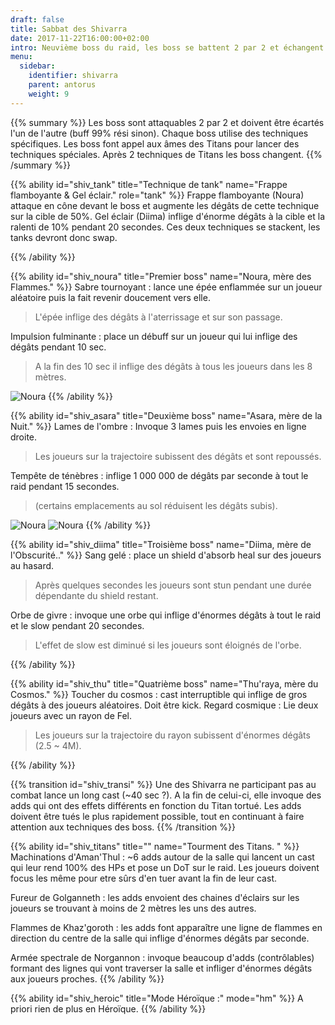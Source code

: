 ```yaml
---
draft: false
title: Sabbat des Shivarra
date: 2017-11-22T16:00:00+02:00
intro: Neuvième boss du raid, les boss se battent 2 par 2 et échangent après 2 techniques de Titans.
menu:
  sidebar:
    identifier: shivarra
    parent: antorus
    weight: 9
---
```


{{% summary %}}
Les boss sont attaquables 2 par 2 et doivent être écartés l'un de l'autre (buff 99% rési sinon).
Chaque boss utilise des techniques spécifiques.
Les boss font appel aux âmes des Titans pour lancer des techniques spéciales.
Après 2 techniques de Titans les boss changent.
{{% /summary %}}

{{% ability
  id="shiv_tank"
  title="Technique de tank"
  name="Frappe flamboyante & Gel éclair."
  role="tank"
%}}
Frappe flamboyante (Noura) attaque en cône devant le boss et augmente les dégâts de cette technique sur la cible de 50%.
Gel éclair (Diima) inflige d'énorme dégâts à la cible et la ralenti de 10% pendant 20 secondes.
Ces deux techniques se stackent, les tanks devront donc swap.

{{% /ability %}}

{{% ability
  id="shiv_noura"
  title="Premier boss"
  name="Noura, mère des Flammes."
%}}
Sabre tournoyant : lance une épée enflammée sur un joueur aléatoire puis la fait revenir doucement vers elle.
> L'épée inflige des dégâts à l'aterrissage et sur son passage.

Impulsion fulminante : place un débuff sur un joueur qui lui inflige des dégâts pendant 10 sec.
> A la fin des 10 sec il inflige des dégâts à tous les joueurs dans les 8 mètres.

![Noura](http://wow.zamimg.com/uploads/screenshots/normal/677867.jpg)
{{% /ability %}}

{{% ability
  id="shiv_asara"
  title="Deuxième boss"
  name="Asara, mère de la Nuit."
%}}
Lames de l'ombre : Invoque 3 lames puis les envoies en ligne droite.
> Les joueurs sur la trajectoire subissent des dégâts et sont repoussés.

Tempête de ténèbres : inflige 1 000 000 de dégâts par seconde à tout le raid pendant 15 secondes.
> (certains emplacements au sol réduisent les dégâts subis).

![Noura](http://wow.zamimg.com/uploads/screenshots/normal/677858.jpg) ![Noura](http://wow.zamimg.com/uploads/screenshots/normal/677859.jpg)
{{% /ability %}}

{{% ability
  id="shiv_diima"
  title="Troisième boss"
  name="Diima, mère de l'Obscurité.."
%}}
Sang gelé : place un shield d'absorb heal sur des joueurs au hasard.
> Après quelques secondes les joueurs sont stun pendant une durée dépendante du shield restant.

Orbe de givre : invoque une orbe qui inflige d'énormes dégâts à tout le raid et le slow pendant 20 secondes.
> L'effet de slow est diminué si les joueurs sont éloignés de l'orbe.

{{% /ability %}}

{{% ability
  id="shiv_thu"
  title="Quatrième boss"
  name="Thu'raya, mère du Cosmos."
%}}
Toucher du cosmos : cast interruptible qui inflige de gros dégâts à des joueurs aléatoires. Doit être kick.
Regard cosmique : Lie deux joueurs avec un rayon de Fel.
> Les joueurs sur la trajectoire du rayon subissent d'énormes dégâts (2.5 ~ 4M).

{{% /ability %}}

{{% transition id="shiv_transi" %}}
Une des Shivarra ne participant pas au combat lance un long cast (~40 sec ?).
A la fin de celui-ci, elle invoque des adds qui ont des effets différents en fonction du Titan tortué.
Les adds doivent être tués le plus rapidement possible, tout en continuant à faire attention aux techniques des boss.
{{% /transition %}}

{{% ability
  id="shiv_titans"
  title=""
  name="Tourment des Titans. "
%}}
Machinations d'Aman'Thul : ~6 adds autour de la salle qui lancent un cast qui leur rend 100% des HPs et pose un DoT sur le raid. Les joueurs doivent focus les même pour etre sûrs d'en tuer avant la fin de leur cast.

Fureur de Golganneth : les adds envoient des chaines d'éclairs sur les joueurs se trouvant à moins de 2 mètres les uns des autres.

Flammes de Khaz'goroth : les adds font apparaître une ligne de flammes en direction du centre de la salle qui inflige d'énormes dégâts par seconde.

Armée spectrale de Norgannon : invoque beaucoup d'adds (contrôlables) formant des lignes qui vont traverser la salle et infliger d'énormes dégâts aux joueurs proches.
{{% /ability %}}

{{% ability
  id="shiv_heroic"
  title="Mode Héroïque :"
  mode="hm"
%}}
A priori rien de plus en Héroïque.
{{% /ability %}}
